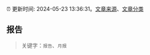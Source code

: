 :alarm_clock: 更新时间: 2024-05-23 13:36:31。[文章来源](/README.md)、[文章分类](/TAGS.md)

## 报告


> 关键字：`报告`、`月报`



